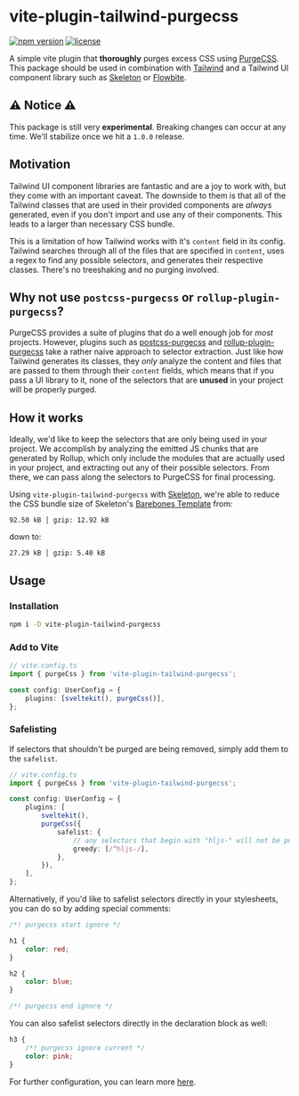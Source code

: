 # vite-plugin-tailwind-purgecss

[![npm version](https://img.shields.io/npm/v/vite-plugin-tailwind-purgecss?logo=npm&color=cb3837)](https://www.npmjs.com/package/vite-plugin-tailwind-purgecss)
[![license](https://img.shields.io/badge/license-MIT-%23bada55)](https://github.com/AdrianGonz97/vite-plugin-tailwind-purgecss/blob/main/LICENSE)

A simple vite plugin that **thoroughly** purges excess CSS using [PurgeCSS](https://purgecss.com/). This package should be used in combination with [Tailwind](https://tailwindcss.com/) and a Tailwind UI component library such as [Skeleton](https://skeleton.dev) or [Flowbite](https://flowbite.com/).

## ⚠ Notice ⚠

This package is still very **experimental**. Breaking changes can occur at any time. We'll stabilize once we hit a `1.0.0` release.

## Motivation

Tailwind UI component libraries are fantastic and are a joy to work with, but they come with an important caveat. The downside to them is that all of the Tailwind classes that are used in their provided components are _always_ generated, even if you don't import and use any of their components. This leads to a larger than necessary CSS bundle.

This is a limitation of how Tailwind works with it's `content` field in its config. Tailwind searches through all of the files that are specified in `content`, uses a regex to find any possible selectors, and generates their respective classes. There's no treeshaking and no purging involved.

## Why not use `postcss-purgecss` or `rollup-plugin-purgecss`?

PurgeCSS provides a suite of plugins that do a well enough job for _most_ projects. However, plugins such as [postcss-purgecss](https://github.com/FullHuman/purgecss/tree/main/packages/postcss-purgecss) and [rollup-plugin-purgecss](https://github.com/FullHuman/purgecss/tree/main/packages/rollup-plugin-purgecss) take a rather naive approach to selector extraction. Just like how Tailwind generates its classes, they _only_ analyze the content and files that are passed to them through their `content` fields, which means that if you pass a UI library to it, none of the selectors that are **unused** in your project will be properly purged.

## How it works

Ideally, we'd like to keep the selectors that are only being used in your project. We accomplish by analyzing the emitted JS chunks that are generated by Rollup, which only include the modules that are actually used in your project, and extracting out any of their possible selectors. From there, we can pass along the selectors to PurgeCSS for final processing.

Using `vite-plugin-tailwind-purgecss` with [Skeleton](https://skeleton.dev), we're able to reduce the CSS bundle size of Skeleton's [Barebones Template](https://github.com/skeletonlabs/skeleton-template-bare) from:
```
92.50 kB │ gzip: 12.92 kB
```
down to:
```
27.29 kB │ gzip: 5.40 kB
```

## Usage

### Installation

```bash
npm i -D vite-plugin-tailwind-purgecss
```

### Add to Vite

```ts
// vite.config.ts
import { purgeCss } from 'vite-plugin-tailwind-purgecss';

const config: UserConfig = {
	plugins: [sveltekit(), purgeCss()],
};
```

### Safelisting

If selectors that shouldn't be purged are being removed, simply add them to the `safelist`.

```ts
// vite.config.ts
import { purgeCss } from 'vite-plugin-tailwind-purgecss';

const config: UserConfig = {
	plugins: [
		sveltekit(),
		purgeCss({
			safelist: {
				// any selectors that begin with "hljs-" will not be purged
				greedy: [/^hljs-/],
			},
		}),
	],
};
```

Alternatively, if you'd like to safelist selectors directly in your stylesheets, you can do so by adding special comments:

```css
/*! purgecss start ignore */

h1 {
	color: red;
}

h2 {
	color: blue;
}

/*! purgecss end ignore */
```

You can also safelist selectors directly in the declaration block as well:

```css
h3 {
	/*! purgecss ignore current */
	color: pink;
}
```

For further configuration, you can learn more [here](https://purgecss.com/configuration.html).
